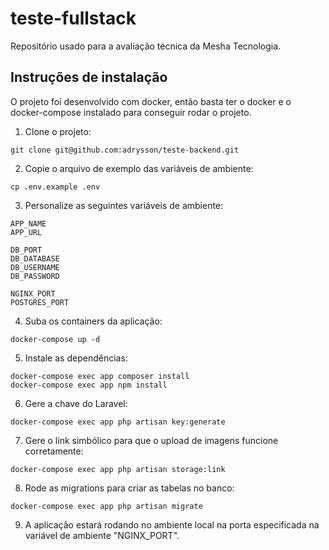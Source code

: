 # teste-fullstack
Repositório usado para a avaliação técnica da Mesha Tecnologia.

## Instruções de instalação
O projeto foi desenvolvido com docker, então basta ter o docker e o docker-compose instalado para conseguir rodar o projeto.
1. Clone o projeto:
```
git clone git@github.com:adrysson/teste-backend.git
```
2. Copie o arquivo de exemplo das variáveis de ambiente:
```
cp .env.example .env
```
3. Personalize as seguintes variáveis de ambiente:
```
APP_NAME
APP_URL

DB_PORT
DB_DATABASE
DB_USERNAME
DB_PASSWORD

NGINX_PORT
POSTGRES_PORT
```
4. Suba os containers da aplicação:
```
docker-compose up -d
```
5. Instale as dependências:
```
docker-compose exec app composer install
docker-compose exec app npm install
```
6. Gere a chave do Laravel:
```
docker-compose exec app php artisan key:generate
```
7. Gere o link simbólico para que o upload de imagens funcione corretamente:
```
docker-compose exec app php artisan storage:link
```
8. Rode as migrations para criar as tabelas no banco:
```
docker-compose exec app php artisan migrate
```
9. A aplicação estará rodando no ambiente local na porta especificada na variável de ambiente "NGINX_PORT".

